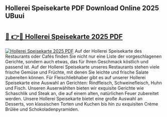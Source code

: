 ## Hollerei Speisekarte PDF Download Online 2025 UBuui

# <h2><a href="http://gc6car.nevu.top/?p=Hollerei+Speisekarte">🔗 👉🔴 Hollerei Speisekarte 2025 PDF</a></h2>

[![Hollerei Speisekarte 2025 PDF](https://i.imgur.com/dBaPXMq.png)](http://gc6car.nevu.top/?p=Hollerei+Speisekarte)
Auf der Hollerei Speisekarte des Restaurants oder Cafés finden Sie nicht nur eine Liste der vorgeschlagenen Gerichte, sondern auch etwas, das für Ihren Geschmack köstlich und passend ist. Auf der Hollerei Speisekarte unseres Restaurants stehen viele frische Gemüse und Früchte, mit denen Sie leichte und frische Salate zubereiten können. Für Fleischliebhaber gibt es auf unserer Hollerei Speisekarte eine Auswahl an Gerichten: Rindfleisch, Schweinefleisch, Huhn und Fisch. Unseren Auserwählten bieten wir exquisite Gerichte wie Schaschlik und Steak an, die auf einem alten, natürlichen Feuer zubereitet werden. Unsere Hollerei Speisekarte bietet eine große Auswahl an Desserts, von klassischen Torten und Kuchen bis hin zu exquisiten Crème Brûlée und Schokoladenpyramiden.

